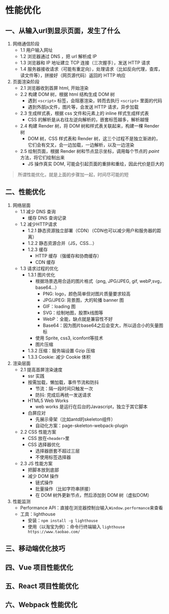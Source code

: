 # 性能优化
## 一、从输⼊url到显示⻚⾯，发⽣了什么
1. 网络通信阶段
    - 1.1 用户输入网址
    - 1.2 浏览器通过 DNS ，把 url 解析成 IP
    - 1.3 浏览器和 IP 地址建立 TCP 连接（三次握手），发送 HTTP 请求
    - 1.4 服务器接收请求（可能有重定向），处理请求（比如反向代理，查库，读文件等），拼接好（网页源代码）返回的 HTTP 响应
2. 页面渲染阶段
    - 2.1 浏览器收到首屏 html, 开始渲染
    - 2.2 构建 DOM 树，根据 html 结构生成 DOM 树
        - 遇到 `<script>` 标签，会阻塞渲染，转而去执行 `<script>` 里面的代码
        - 遇到外部js文件，图片等，会发送 HTTP 请求，异步加载
    - 2.3 生成样式表，根据 css 文件和元素上的 inline 样式生成样式表
        - CSS 的解析是从右往左逆向解析的，嵌套标签越多，解析越慢
    - 2.4 构建 Render 树，将 DOM 树和样式表关联起来，构建一棵 Render 树
        - DOM 树，CSS 样式表和 Render 树，这三个过程不是独立渐进的，它们会有交叉，会一边加载，一边解析，以及一边渲染
    - 2.5 绘制页面，根据 Render 树和节点显示坐标，调用每个节点的 *paint* 方法，将它们绘制出来
        - JS 操作真实 DOM, 可能会引起页面的重排和重绘，因此代价是巨大的
> 所谓性能优化，就是上⾯的步骤加⼀起，时间尽可能的短
## 二、性能优化
1. 网络层面
    - 1.1 减少 DNS 查询
        - 缓存 DNS 查询记录
    - 1.2 减少HTTP请求
        - 1.2.1 静态资源独立部署（CDN）（CDN也可以减少⽤户和服务器的距离）
        - 1.2.2 静态资源合并（JS，CSS...）
        - 1.2.3 缓存
            - HTTP 缓存（强缓存和协商缓存）
            - CDN 缓存
    - 1.3 请求过程的优化
        - 1.3.1 图片优化
            - 根据场景选用合适的图片格式（png, JPG/JPEG, gif, webP,svg，base64...）
                - PNG: logo，颜⾊简单但对图⽚质量要求较⾼
                - JPG/JPEG: 背景图，大的轮播 banner 图
                - GIF：loading 图
                - SVG：绘制地图，股票k线图等
                - WebP：全能，缺点就是兼容性不好
                - Base64：因为图⽚base64之后会变⼤，所以适合⼩的⽮量图标
            - 使用 Sprite, css3, iconfont等技术
            - 图片压缩
        - 1.3.2 压缩：服务端设置 Gzip 压缩
        - 1.3.3 Cookie: 减少 Cookie 体积
2. 渲染层面
    - 2.1 提高首屏渲染速度
        - ssr 实践
        - 按需加载，懒加载，事件节流和防抖
            - 节流：隔⼀段时间只触发⼀次
            - 防抖: 完成后再统⼀发送请求
        - HTML5 Web Works
            - web works 是运行在后台的Javascript，独立于其它脚本
        - ⽩屏应对
            - 先展示骨架（比如antd的skeleton组件）
            - ⾃动化⽅案：page-skeleton-webpack-plugin
    - 2.2 CSS 性能方案
        - CSS 放在`<header>`里
        - CSS 选择器优化
            - 选择器嵌套不超过三层
            - 不使用标签选择器
    - 2.3 JS 性能方案
        - 把脚本放到底部
        - 减少 DOM 操作
            - 链式操作
            - 批量操作（比如字符串拼接）
            - 在 DOM 树外更新节点，然后添加到 DOM 树（虚拟DOM）
3. 性能监测
    - Performance API：直接在浏览器控制台输入`Window.performance`来查看
    - 工具：lighthouse
        - 安装：`npm install -g lighthouse`
        - 使用（以淘宝为例）：命令行终端输入 `lighthouse https://www.taobao.com/`
## 三、移动端优化技巧
## 四、Vue 项目性能优化
## 五、React 项目性能优化
## 六、Webpack 性能优化

